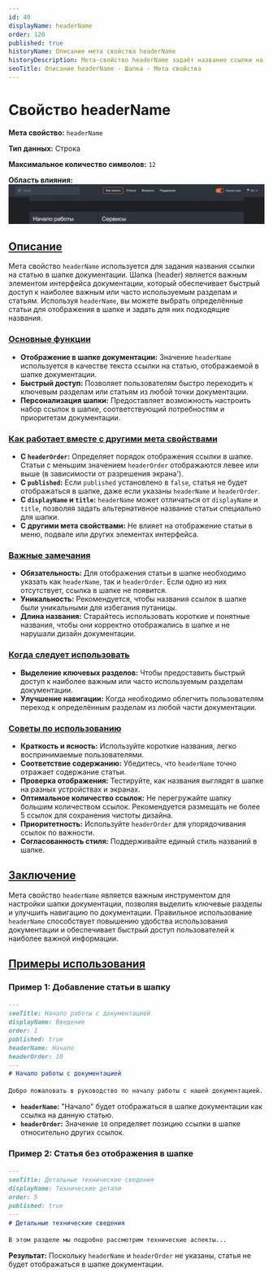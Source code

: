 ```yaml
---
id: 40
displayName: headerName
order: 120
published: true
historyName: Описание мета свойства headerName
historyDescription: Мета-свойство headerName задаёт название ссылки на статью, отображаемой в шапке документации для быстрого доступа к важным разделам.
seoTitle: Описание headerName - Шапка - Мета свойства
---
```


# Свойство headerName

**Мета свойство:** `headerName`

**Тип данных:** Строка

**Максимальное количество символов:** `12`

**Область влияния:**
![Влияние cвойства](https://raw.githubusercontent.com/SolarSpaceTech/product-documentation-help/refs/heads/main/ru/images/header-name.png)


## [Описание](description)

Мета свойство `headerName` используется для задания названия ссылки на статью в шапке документации. Шапка (header) является важным элементом интерфейса
документации, который обеспечивает быстрый доступ к наиболее важным или часто используемым разделам и статьям.
Используя `headerName`, вы можете выбрать определённые статьи для отображения в шапке и задать для них подходящие названия.


### [Основные функции](basic-functions)

- **Отображение в шапке документации:** Значение `headerName` используется в качестве текста ссылки на статью, отображаемой в шапке документации.
- **Быстрый доступ:** Позволяет пользователям быстро переходить к ключевым разделам или статьям из любой точки документации.
- **Персонализация шапки:** Предоставляет возможность настроить набор ссылок в шапке, соответствующий потребностям и приоритетам документации.


### [Как работает вместе с другими мета свойствами](with-other-properties)

- **С `headerOrder`:** Определяет порядок отображения ссылки в шапке. Статьи с меньшим значением `headerOrder` отображаются левее или выше (в зависимости от разрешения экрана').
- **С `published`:** Если `published` установлено в `false`, статья не будет отображаться в шапке, даже если указаны `headerName` и `headerOrder`.
- **С `displayName` и `title`:** `headerName` может отличаться от `displayName` и `title`, позволяя задать альтернативное название статьи специально для шапки.
- **С другими мета свойствами:** Не влияет на отображение статьи в меню, подвале или других элементах интерфейса.


### [Важные замечания](notes)

- **Обязательность:** Для отображения статьи в шапке необходимо указать как `headerName`, так и `headerOrder`. Если одно из них отсутствует, ссылка в шапке не появится.
- **Уникальность:** Рекомендуется, чтобы названия ссылок в шапке были уникальными для избегания путаницы.
- **Длина названия:** Старайтесь использовать короткие и понятные названия, чтобы они корректно отображались в шапке и не нарушали дизайн документации.


### [Когда следует использовать](when-to-use)

- **Выделение ключевых разделов:** Чтобы предоставить быстрый доступ к наиболее важным или часто используемым разделам документации.
- **Улучшение навигации:** Когда необходимо облегчить пользователям переход к определённым разделам из любой части документации.


### [Советы по использованию](advice)

- **Краткость и ясность:** Используйте короткие названия, легко воспринимаемые пользователями.
- **Соответствие содержанию:** Убедитесь, что `headerName` точно отражает содержание статьи.
- **Проверка отображения:** Тестируйте, как названия выглядят в шапке на разных устройствах и экранах.
- **Оптимальное количество ссылок:** Не перегружайте шапку большим количеством ссылок. Рекомендуется размещать не более 5 ссылок для сохранения чистоты дизайна.
- **Приоритетность:** Используйте `headerOrder` для упорядочивания ссылок по важности.
- **Согласованность стиля:** Поддерживайте единый стиль названий в шапке.


## [Заключение](conclusion)

Мета свойство `headerName` является важным инструментом для настройки шапки документации, позволяя выделить ключевые разделы и улучшить навигацию по документации.
Правильное использование `headerName` способствует повышению удобства использования документации и обеспечивает быстрый доступ пользователей к наиболее важной информации.


## [Примеры использования](examples)

### Пример 1: Добавление статьи в шапку

```md
---
seoTitle: Начало работы с документацией
displayName: Введение
order: 1
published: true
headerName: Начало
headerOrder: 10
---
# Начало работы с документацией

Добро пожаловать в руководство по началу работы с нашей документацией...
```

- **`headerName`:** "Начало" будет отображаться в шапке документации как ссылка на данную статью.
- **`headerOrder`:** Значение `10` определяет позицию ссылки в шапке относительно других ссылок.


### Пример 2: Статья без отображения в шапке

```md
---
seoTitle: Детальные технические сведения
displayName: Технические детали
order: 5
published: true
---
# Детальные технические сведения

В этом разделе мы подробно рассмотрим технические аспекты...
```

**Результат:** Поскольку `headerName` и `headerOrder` не указаны, статья не будет отображаться в шапке документации.
